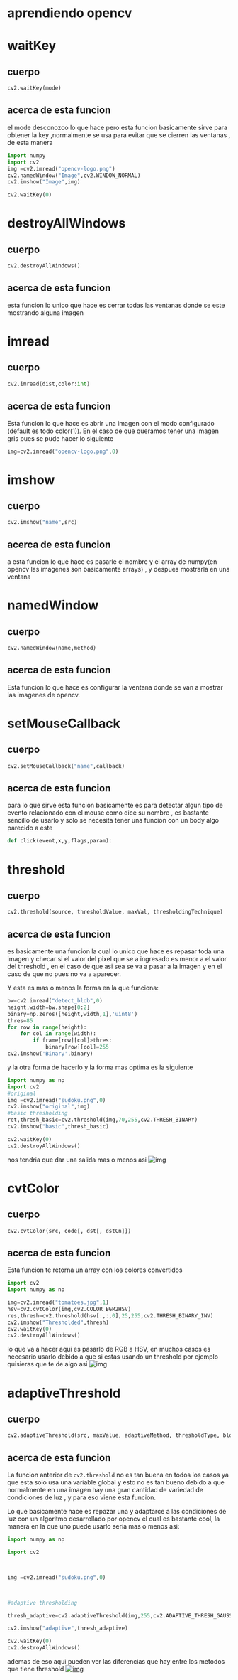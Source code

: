 # aprendiendo opencv
# waitKey
## cuerpo
```py
cv2.waitKey(mode)
```
## acerca de esta funcion
el mode desconozco lo que hace pero esta funcion basicamente sirve para obtener la key ,normalmente se usa para evitar que se cierren las ventanas , de esta manera

```py
import numpy
import cv2
img =cv2.imread("opencv-logo.png")
cv2.namedWindow("Image",cv2.WINDOW_NORMAL)
cv2.imshow("Image",img)

cv2.waitKey(0)
```
# destroyAllWindows
## cuerpo 
```py
cv2.destroyAllWindows()
```
## acerca de esta funcion
esta funcion lo unico que hace es cerrar todas las ventanas donde se este mostrando alguna imagen
# imread
## cuerpo
```py
cv2.imread(dist,color:int)
```
## acerca de esta funcion
Esta funcion lo que hace es abrir una imagen con el modo configurado (default es todo color(1)).
En el caso de que queramos tener una imagen gris pues se pude hacer lo siguiente

```py
img=cv2.imread("opencv-logo.png",0)
```
# imshow
## cuerpo
```py
cv2.imshow("name",src)
```
## acerca de esta funcion
a esta funcion lo que hace es pasarle el nombre y el array de numpy(en opencv las imagenes son basicamente arrays) , y despues mostrarla en una ventana

# namedWindow
## cuerpo
```py
cv2.namedWindow(name,method)
```
## acerca de esta funcion
Esta funcion lo que hace es configurar la ventana donde se van a mostrar las imagenes de opencv.
# setMouseCallback
## cuerpo 
```py
cv2.setMouseCallback("name",callback)
```
## acerca de esta funcion
para lo que sirve esta funcion basicamente es para detectar algun tipo de evento relacionado con el mouse como dice su nombre , es bastante sencillo de usarlo y solo se necesita tener una funcion con un body algo parecido a este
```py
def click(event,x,y,flags,param):
```
# threshold
## cuerpo
```py
cv2.threshold(source, thresholdValue, maxVal, thresholdingTechnique)
```
## acerca de esta funcion

es basicamente una funcion la cual lo unico que hace es repasar toda una imagen y checar si el valor del pixel que se a ingresado es menor a el valor del threshold , en el caso de que asi sea se va a pasar a la imagen y en el caso de que no pues no va a aparecer.

Y esta es mas o menos la forma en la que funciona:

```py
bw=cv2.imread("detect_blob",0)
height,width=bw.shape[0:2]
binary=np.zeros([height,width,1],'uint8')
thres=85
for row in range(height):
    for col in range(width):
        if frame[row][col]>thres:
            binary[row][col]=255
cv2.imshow('Binary',binary)
```



y la otra forma de hacerlo y la forma mas optima es la siguiente

```py
import numpy as np
import cv2
#original
img =cv2.imread("sudoku.png",0)
cv2.imshow("original",img)
#basic thresholding
ret,thresh_basic=cv2.threshold(img,70,255,cv2.THRESH_BINARY)
cv2.imshow("basic",thresh_basic)

cv2.waitKey(0)
cv2.destroyAllWindows()
```
nos tendria que dar una salida mas o menos asi 
![img](https://media.discordapp.net/attachments/820472030474272769/863602157743243264/Screen_Shot_2021-07-10_at_21.06.26.png?width=904&height=943)
# cvtColor
## cuerpo
```py
cv2.cvtColor(src, code[, dst[, dstCn]])
```
## acerca de esta funcion
Esta funcion te retorna un array con los colores convertidos

```py
import cv2
import numpy as np

img=cv2.imread("tomatoes.jpg",1)
hsv=cv2.cvtColor(img,cv2.COLOR_BGR2HSV)
res,thresh=cv2.threshold(hsv[:,:,0],25,255,cv2.THRESH_BINARY_INV)
cv2.imshow("Thresholded",thresh)
cv2.waitKey(0)
cv2.destroyAllWindows()
```

lo que va a hacer aqui es pasarlo de RGB a HSV, en muchos casos es necesario usarlo debido a que si estas usando un threshold por ejemplo quisieras que te de algo asi
![img](https://media.discordapp.net/attachments/820472030474272769/863594676312342538/Screen_Shot_2021-07-10_at_20.36.35.png)


# adaptiveThreshold
## cuerpo 
```py
cv2.adaptiveThreshold(src, maxValue, adaptiveMethod, thresholdType, blockSize, C[, dst])
```
## acerca de esta funcion
La funcion anterior de `cv2.threshold` no es tan buena en todos los casos ya que esta solo usa una variable global y esto no es tan bueno debido a que normalmente en una imagen hay una gran cantidad de variedad de condiciones de luz , y para eso viene esta funcion.

Lo que basicamente hace es repazar una y adaptarce a las condiciones de luz con un algoritmo desarrollado por opencv  el cual es bastante cool, 
la manera en la que uno puede usarlo seria mas o menos asi:

```py
import numpy as np

import cv2



img =cv2.imread("sudoku.png",0)



#adaptive thresholding

thresh_adaptive=cv2.adaptiveThreshold(img,255,cv2.ADAPTIVE_THRESH_GAUSSIAN_C,cv2.THRESH_BINARY,115,2)

cv2.imshow("adaptive",thresh_adaptive)

cv2.waitKey(0)
cv2.destroyAllWindows()
```

ademas de eso aqui pueden ver las diferencias que hay entre los metodos que tiene threshold 
[![img](https://docs.opencv.org/4.5.2/ada_threshold.jpg)](https://docs.opencv.org/4.5.2/d7/d4d/tutorial_py_thresholding.html)
